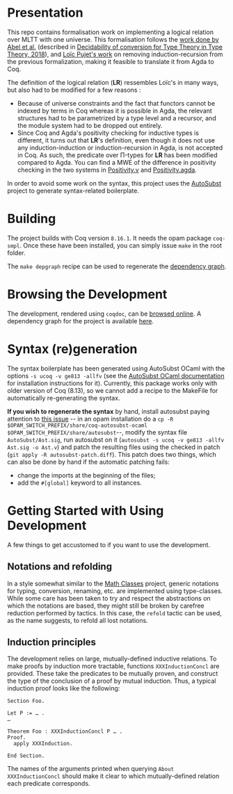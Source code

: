 Presentation
=======

This repo contains formalisation work on implementing a logical relation over MLTT with one universe.
This formalisation follows the [work done by Abel et al.]((https://github.com/mr-ohman/logrel-mltt/)) (described in [Decidability of conversion for Type Theory in Type Theory, 2018](https://dl.acm.org/doi/10.1145/3158111)), and [Loïc Pujet's work](https://github.com/loic-p/logrel-mltt) on removing induction-recursion from the previous formalization, making it feasible to translate it from Agda to Coq.

The definition of the logical relation (**LR**) ressembles Loïc's in many ways, but also had to be modified for a few reasons :
- Because of universe constraints and the fact that functors cannot be indexed by terms in Coq whereas it is possible in Agda, the relevant structures had to be parametrized by a type level and a recursor, and the module system had to be dropped out entirely.
- Since Coq and Agda's positivity checking for inductive types is different, it turns out that **LR**'s definition, even though it does not use any induction-induction or induction-recursion in Agda, is not accepted in Coq. As such, the predicate over Π-types for **LR** has been modified compared to Agda. You can find a MWE of the difference in positivity checking in the two systems in [Positivity.v] and [Positivity.agda].

In order to avoid some work on the syntax, this project uses the [AutoSubst](https://github.com/uds-psl/autosubst-ocaml) project to generate syntax-related boilerplate.

Building
===========

The project builds with Coq version `8.16.1`. It needs the opam package `coq-smpl`. Once these have been installed, you can simply issue `make` in the root folder.

The `make depgraph` recipe can be used to regenerate the [dependency graph](./docs/dependency_graph.png).

Browsing the Development
==================

The development, rendered using `coqdoc`, can be [browsed online](https://coqhott.github.io/logrel-coq/). A dependency graph for the project is available [here](./docs/dependency_graph.png).

Syntax (re)generation
============

The syntax boilerplate has been generated using AutoSubst OCaml with the options `-s ucoq -v ge813 -allfv` (see the [AutoSubst OCaml documentation](https://github.com/uds-psl/autosubst-ocaml) for installation instructions for it). Currently, this package works only with older version of Coq (8.13), so we cannot add a recipe to the MakeFile for automatically
re-generating the syntax.

**If you wish to regenerate the syntax** by hand, install autosubst paying attention to [this issue](https://github.com/uds-psl/autosubst-ocaml/issues/1) -- in an opam installation do a `cp -R $OPAM_SWITCH_PREFIX/share/coq-autosubst-ocaml $OPAM_SWITCH_PREFIX/share/autosubst`--, modify the syntax file `AutoSubst/Ast.sig`, run autosubst on it (`autosubst -s ucoq -v ge813 -allfv Ast.sig -o Ast.v`) and patch the resulting files using the checked in patch (`git apply -R autosubst-patch.diff`). This patch does two things, which can also be done by hand if the automatic patching fails:
- change the imports at the beginning of the files;
- add the `#[global]` keyword to all instances.

Getting Started with Using Development
=================

A few things to get accustomed to if you want to use the development.

Notations and refolding
-----------

In a style somewhat similar to the [Math Classes](https://math-classes.github.io/) project,
generic notations for typing, conversion, renaming, etc. are implemented using type-classes.
While some care has been taken to try and respect the abstractions on which the notations are
based, they might still be broken by carefree reduction performed by tactics. In this case,
the `refold` tactic can be used, as the name suggests, to refold all lost notations.

Induction principles
----------

The development relies on large, mutually-defined inductive relations. To make proofs by induction
more tractable, functions `XXXInductionConcl` are provided. These take the predicates
to be mutually proven, and construct the type of the conclusion of a proof by mutual induction.
Thus, a typical induction proof looks like the following:

``` coq-lang
Section Foo.

Let P := … .
…

Theorem Foo : XXXInductionConcl P … .
Proof.
  apply XXXInduction.

End Section.
```
The names of the arguments printed when querying `About XXXInductionConcl` should make it clear 
to which mutually-defined relation each predicate corresponds.

[Utils]: ./theories/Utils.v
[BasicAst]: ./theories/BasicAst.v
[Context]: ./theories/Context.v
[AutoSubst/]: ./theories/AutoSubst/
[AutoSubst/Extra]: ./theories/AutoSubst/Extra.v
[Notations]: ./theories/Notations.v
[Automation]: ./theories/Automation.v
[NormalForms]: ./theories/NormalForms.v
[UntypedReduction]: ./theories/UntypedReduction.v
[GenericTyping]: ./theories/GenericTyping.v
[DeclarativeTyping]: ./theories/DeclarativeTyping.v
[Properties]: ./theories/Properties.v
[DeclarativeInstance]: ./theories/DeclarativeInstance.v
[LogicalRelation]: ./theories/LogicalRelation.v
[Induction]: ./theories/LogicalRelation/Induction.v
[Escape]: ./theories/Escape.v
[Reflexivity]: ./theories/Reflexivity.v
[Irrelevance]: ./theories/Irrelevance.v
[ShapeView]: ./theories/ShapeView.v
[Positivity.v]: ./theories/Positivity.v
[Weakening]: ./theories/Weakening.v
[Substitution]: ./theories/Substitution.v
[AlgorithmicTyping]: ./theories/AlgorithmicTyping.v
[AlgorithmicConvProperties]: ./theories/AlgorithmicConvProperties.v
[AlgorithmicTypingProperties]: ./theories/AlgorithmicTypingProperties.v
[LogRelConsequences]: ./theories/LogRelConsequences.v
[BundledAlgorithmicTyping]: ./theories/BundledAlgorithmicTyping.v

[autosubst-ocaml]: https://github.com/uds-psl/autosubst-ocaml
[Positivity.agda]: ./theories/Positivity.agda
